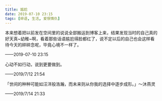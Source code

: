 ```yaml
---
title: 尴尬
date: 2019-07-10 23:15
tags: [碎语, 生活, 爱恨情仇]
---
```


本来想着把以前发在空间里的说说全部搬运到博客上来，结果发现当时的自己真的好天真~幼稚~啊，看着那些话语尴尬得脸都红了，说不定以后的自己也会这样看待今天的碎碎念呢，毕竟心境不一样了。

——2019-07-10 23:15

心动不如行动，说到更要做到。

——2019/7/12 21:54

「世间的种种可能如汪洋般浩瀚，而未来则从你我的选择中逐步成形。」～沐燕灵

——2019/7/14 21:33
